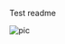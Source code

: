 Test readme



![pic](https://user-images.githubusercontent.com/53142034/226813116-13c5a34c-7f66-4381-af9b-96d39544f1ef.png)

